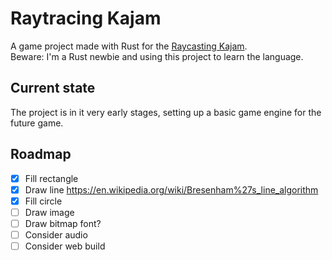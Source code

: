 # Raytracing Kajam

A game project made with Rust for the [Raycasting Kajam](https://alakajam.com/9th-kajam).  
Beware: I'm a Rust newbie and using this project to learn the language.

## Current state

The project is in it very early stages, setting up a basic game engine for the future game.

## Roadmap

- [x] Fill rectangle
- [x] Draw line https://en.wikipedia.org/wiki/Bresenham%27s_line_algorithm
- [x] Fill circle
- [ ] Draw image
- [ ] Draw bitmap font?
- [ ] Consider audio
- [ ] Consider web build
